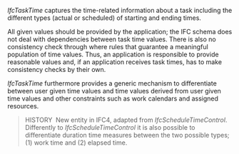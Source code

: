 _IfcTaskTime_ captures the time-related information about a task including the different types (actual or scheduled) of starting and ending times.

All given values should be provided by the application; the IFC schema does not deal with dependencies between task time values. There is also no consistency check through where rules that guarantee a meaningful population of time values. Thus, an application is responsible to provide reasonable values and, if an application receives task times, has to make consistency checks by their own.

_IfcTaskTime_ furthermore provides a generic mechanism to differentiate between user given time values and time values derived from user given time values and other constraints such as work calendars and assigned resources.

> HISTORY&nbsp; New entity in IFC4, adapted from _IfcScheduleTimeControl_. Differently to _IfcScheduleTimeControl_ it is also possible to differentiate duration time measures between the two possible types; (1) work time and (2) elapsed time.
